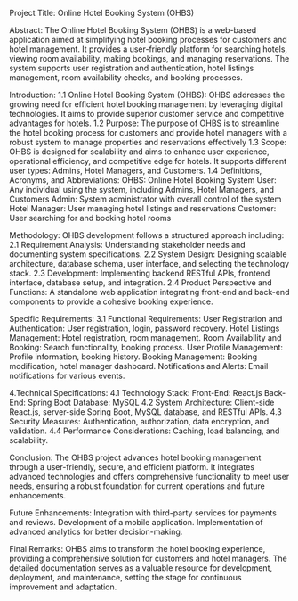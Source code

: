 Project Title: Online Hotel Booking System (OHBS)

Abstract: The Online Hotel Booking System (OHBS) is a web-based application aimed at simplifying hotel booking processes for customers and hotel management. It provides a user-friendly platform for searching hotels, viewing room availability, making bookings, and managing reservations. The system supports user registration and authentication, hotel listings management, room availability checks, and booking processes.

Introduction: 1.1 Online Hotel Booking System (OHBS): OHBS addresses the growing need for efficient hotel booking management by leveraging digital technologies. It aims to provide superior customer service and competitive advantages for hotels. 1.2 Purpose: The purpose of OHBS is to streamline the hotel booking process for customers and provide hotel managers with a robust system to manage properties and reservations effectively 1.3 Scope: OHBS is designed for scalability and aims to enhance user experience, operational efficiency, and competitive edge for hotels. It supports different user types: Admins, Hotel Managers, and Customers. 1.4 Definitions, Acronyms, and Abbreviations: OHBS: Online Hotel Booking System User: Any individual using the system, including Admins, Hotel Managers, and Customers Admin: System administrator with overall control of the system Hotel Manager: User managing hotel listings and reservations Customer: User searching for and booking hotel rooms

Methodology: OHBS development follows a structured approach including: 2.1 Requirement Analysis: Understanding stakeholder needs and documenting system specifications. 2.2 System Design: Designing scalable architecture, database schema, user interface, and selecting the technology stack. 2.3 Development: Implementing backend RESTful APIs, frontend interface, database setup, and integration. 2.4 Product Perspective and Functions: A standalone web application integrating front-end and back-end components to provide a cohesive booking experience.

Specific Requirements: 3.1 Functional Requirements: User Registration and Authentication: User registration, login, password recovery. Hotel Listings Management: Hotel registration, room management. Room Availability and Booking: Search functionality, booking process. User Profile Management: Profile information, booking history. Booking Management: Booking modification, hotel manager dashboard. Notifications and Alerts: Email notifications for various events.

4.Technical Specifications: 4.1 Technology Stack: Front-End: React.js Back-End: Spring Boot Database: MySQL 4.2 System Architecture: Client-side React.js, server-side Spring Boot, MySQL database, and RESTful APIs. 4.3 Security Measures: Authentication, authorization, data encryption, and validation. 4.4 Performance Considerations: Caching, load balancing, and scalability.

Conclusion: The OHBS project advances hotel booking management through a user-friendly, secure, and efficient platform. It integrates advanced technologies and offers comprehensive functionality to meet user needs, ensuring a robust foundation for current operations and future enhancements.

Future Enhancements: Integration with third-party services for payments and reviews. Development of a mobile application. Implementation of advanced analytics for better decision-making.

Final Remarks: OHBS aims to transform the hotel booking experience, providing a comprehensive solution for customers and hotel managers. The detailed documentation serves as a valuable resource for development, deployment, and maintenance, setting the stage for continuous improvement and adaptation.
